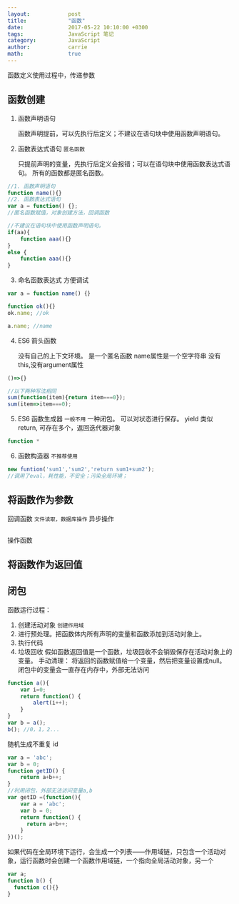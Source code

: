 ```yaml
---
layout:            post
title:             "函数"
date:              2017-05-22 10:10:00 +0300
tags:              JavaScript 笔记
category:          JavaScript
author:            carrie
math:              true
---
```

函数定义使用过程中，传递参数

## 函数创建
1. 函数声明语句
    
    函数声明提前，可以先执行后定义；不建议在语句块中使用函数声明语句。
2. 函数表达式语句 `匿名函数`

    只提前声明的变量，先执行后定义会报错；可以在语句块中使用函数表达式语句。
    所有的函数都是匿名函数。
    

```javascript
//1. 函数声明语句
function name(){}
//2. 函数表达式语句
var a = function() {};
//匿名函数赋值，对象创建方法，回调函数
```
```javascript
//不建议在语句块中使用函数声明语句。
if(aa){
    function aaa(){}
}
else {
    function aaa(){}
}
```
3. 命名函数表达式
    方便调试
```javascript
var a = function name() {}

function ok(){}
ok.name; //ok

a.name; //name

```
4. ES6 箭头函数

    没有自己的上下文环境。
    是一个匿名函数
    name属性是一个空字符串
    没有this,没有argument属性
```javascript
()=>{}

//以下两种写法相同
sum(function(item){return item===0});
sum(item=>item===0);
```
5. ES6 函数生成器 `一般不用`
    一种闭包。
    可以对状态进行保存。
    yield 类似 return, 可存在多个，返回迭代器对象
```javascript
function *
```

6. 函数构造器 `不推荐使用`
```javascript
new funtion('sum1','sum2','return sum1+sum2');
//调用了eval，耗性能，不安全；污染全局环境；
```

## 将函数作为参数

回调函数 `文件读取，数据库操作` 异步操作
```javascript

```
操作函数

## 将函数作为返回值

## 闭包
函数运行过程：
1. 创建活动对象 `创建作用域`
2. 进行预处理。把函数体内所有声明的变量和函数添加到活动对象上。
3. 执行代码
4. 垃圾回收
假如函数返回值是一个函数，垃圾回收不会销毁保存在活动对象上的变量。
手动清理：
将返回的函数赋值给一个变量，然后把变量设置成null。
闭包中的变量会一直存在内存中，外部无法访问
```javascript
function a(){
    var i=0;
    return function() {
        alert(i++);    
    }
}
var b = a();
b(); //0，1，2...
```

随机生成不重复 id
```javascript
var a = 'abc';
var b = 0;
function getID() {
    return a+b++;
}
//利用闭包，外部无法访问变量a,b
var getID =(function(){
    var a = 'abc';
    var b = 0;
    return function() {
      return a+b++;
    }
})();
```

如果代码在全局环境下运行，会生成一个列表——作用域链，只包含一个活动对象，运行函数时会创建一个函数作用域链，一个指向全局活动对象，另一个

```javascript
var a;
function b() {
  function c(){}
}
```